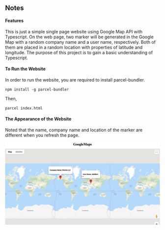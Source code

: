 ## Notes

#### Features

This is just a simple single page website using Google Map API with Typescript. On the web page, two marker will be generated in the Google Map with a random company name and a user name, respectively. Both of them are placed in a random location with properties of latitude and longitude. The purpose of this project is to gain a basic understanding of Typescript.

#### To Run the Website

In order to run the website, you are required to install parcel-bundler.

```
npm install -g parcel-bundler
```

Then, 

```
parcel index.html
```

#### The Appearance of the Website

Noted that the name, company name and location of the marker are different when you refresh the page.

![Google-Map-API-ts](/src/asset/google-map-api-ts.jpeg)
